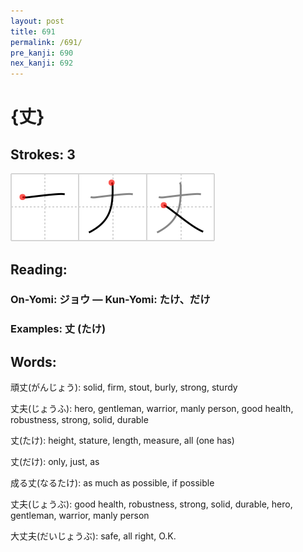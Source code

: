 ```yaml
---
layout: post
title: 691
permalink: /691/
pre_kanji: 690
nex_kanji: 692
---
```


# {丈}

## Strokes: 3

<div class="stroke"><img src="../images/E4B888.png" /></div>

## Reading:

### On-Yomi: ジョウ &mdash; Kun-Yomi: たけ、だけ

### Examples: 丈 (たけ)

## Words:

頑丈(がんじょう): solid, firm, stout, burly, strong, sturdy

丈夫(じょうふ): hero, gentleman, warrior, manly person, good health, robustness, strong, solid, durable

丈(たけ): height, stature, length, measure, all (one has)

丈(だけ): only, just, as

成る丈(なるたけ): as much as possible, if possible

丈夫(じょうぶ): good health, robustness, strong, solid, durable, hero, gentleman, warrior, manly person

大丈夫(だいじょうぶ): safe, all right, O.K.
